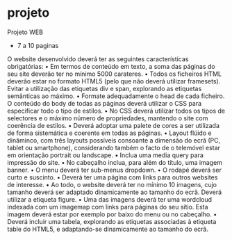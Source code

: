 # projeto
Projeto WEB
- 7 a 10 paginas 

O website desenvolvido deverá ter as seguintes características obrigatórias:
• Em termos de conteúdo em texto, a soma das páginas do seu site deverão ter no mínimo
5000 carateres.
• Todos os ficheiros HTML deverão estar no formato HTML5 (pelo que não deverá utilizar
framesets). Evitar a utilização das etiquetas div e span, explorando as etiquetas semânticas
ao máximo.
• Formate adequadamente o head de cada ficheiro. O conteúdo do body de todas as páginas
deverá utilizar o CSS para especificar todo o tipo de estilos.
• No CSS deverá utilizar todos os tipos de selectores e o máximo número de propriedades,
mantendo o site com coerência de estilos.
• Deverá adoptar uma palete de cores a ser utilizada de forma sistemática e coerente em
todas as páginas.
• Layout flúido e dinâminco, com três layouts possíveis consoante a dimensão do ecrã (PC,
tablet ou smartphone), considerando também o facto de o telemóvel estar em orientação
portrait ou landscape.
• Inclua uma media query para impressão do site.
• No cabeçalho inclua, para além do título, uma imagem banner.
• O menu deverá ter sub-menus dropdown.
• O rodapé deverá ser curto e suscinto.
• Deverá ter uma página com links para outros websites de interesse.
• Ao todo, o website deverá ter no mínimo 10 imagens, cujo tamanho deverá ser adaptado
dinamicamente ao tamanho do ecrã. Deverá utilizar a etiqueta figure.
• Uma das imagens deverá ter uma wordcloud indexada com um imagemap com links para
páginas do seu sítio. Esta imagem deverá estar por exemplo por baixo do menu ou no
cabeçalho.
• Deverá incluir uma tabela, explorando as etiquetas associadas à etiqueta table do HTML5, e
adaptando-se dinamicamente ao tamanho do ecrã.
